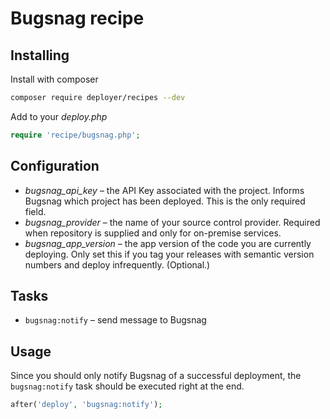 # Bugsnag recipe

## Installing

Install with composer

```bash
composer require deployer/recipes --dev
```

Add to your _deploy.php_

```php
require 'recipe/bugsnag.php';
```

## Configuration

- *bugsnag_api_key* – the API Key associated with the project. Informs Bugsnag which project has been deployed. This is the only required field.
- *bugsnag_provider* – the name of your source control provider. Required when repository is supplied and only for on-premise services.
- *bugsnag_app_version* – the app version of the code you are currently deploying. Only set this if you tag your releases with semantic version numbers and deploy infrequently. (Optional.)

## Tasks

- `bugsnag:notify` – send message to Bugsnag

## Usage

Since you should only notify Bugsnag of a successful deployment, the `bugsnag:notify` task should be executed right at the end.

```php
after('deploy', 'bugsnag:notify');
```
